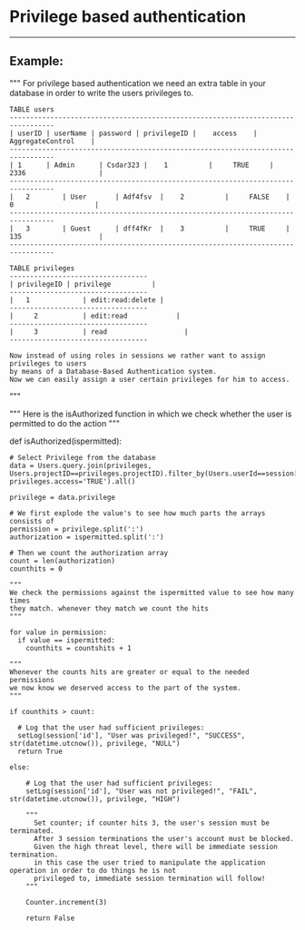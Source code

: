 # Privilege based authentication
-------

## Example:


  """
    For privilege based authentication we need an extra table in your database in order to write the users privileges to.

    TABLE users
    ---------------------------------------------------------------------------------    
    | userID | userName | password | privilegeID |    access	| AggregateControl	  |
    ---------------------------------------------------------------------------------   
    | 1	     | Admin	  | Csdar323 |	  1		     | 	   TRUE		|		2336		          |
    ---------------------------------------------------------------------------------   	
    |	2	     | User		  | Adf4fsv  |	  2		     |	   FALSE	|		 0		        	  |
    ---------------------------------------------------------------------------------   
    |	3	     | Guest	  | dff4fKr  |	  3		     |	   TRUE		|		135		        	  |
    ---------------------------------------------------------------------------------   

    TABLE privileges
    ----------------------------------   
    | privilegeID | privilege 		   |
    ----------------------------------
    |   1	 	      | edit:read:delete |
    ----------------------------------
    |	  2	 	      | edit:read		     |
    ----------------------------------
    |	  3	 	      | read			       |
    ----------------------------------

    Now instead of using roles in sessions we rather want to assign privileges to users
    by means of a Database-Based Authentication system.
    Now we can easily assign a user certain privileges for him to access.
  """

  """
  Here is the isAuthorized function in which we check whether the user is permitted to do the action
  """

  def isAuthorized(ispermitted):

    # Select Privilege from the database
    data = Users.query.join(privileges, Users.projectID==privileges.projectID).filter_by(Users.userId==session['id'], privileges.access='TRUE').all()

    privilege = data.privilege

    # We first explode the value's to see how much parts the arrays consists of
    permission = privilege.split(':')
    authorization = ispermitted.split(':')

    # Then we count the authorization array
    count = len(authorization)
    counthits = 0

    """
    We check the permissions against the ispermitted value to see how many times
    they match. whenever they match we count the hits
    """

    for value in permission:
      if value == ispermitted:
        counthits = countshits + 1

    """
    Whenever the counts hits are greater or equal to the needed permissions
    we now know we deserved access to the part of the system.
    """

    if counthits > count:

      # Log that the user had sufficient privileges:
      setLog(session['id'], "User was privileged!", "SUCCESS", str(datetime.utcnow()), privilege, "NULL")
      return True

    else:

        # Log that the user had sufficient privileges:
        setLog(session['id'], "User was not privileged!", "FAIL", str(datetime.utcnow()), privilege, "HIGH")

        """
          Set counter; if counter hits 3, the user's session must be terminated.
          After 3 session terminations the user's account must be blocked.
          Given the high threat level, there will be immediate session termination.
          in this case the user tried to manipulate the application operation in order to do things he is not
          privileged to, immediate session termination will follow!
        """

        Counter.increment(3)

        return False